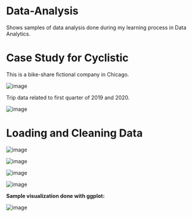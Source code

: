 # Data-Analysis
Shows samples of data analysis done during my learning process in Data Analytics.

# Case Study for Cyclistic
This is a bike-share fictional company in Chicago.  

![image](https://github.com/user-attachments/assets/c421d493-888e-4ad2-bf93-289fa73120fc)

Trip data related to first quarter of 2019 and 2020. 

![image](https://github.com/user-attachments/assets/abd052e2-8f56-455a-8fc1-e9f3d40cf618)

# Loading and Cleaning Data

![image](https://github.com/user-attachments/assets/fddbaa1b-7e94-4b07-be77-5b461f33a6f3)


![image](https://github.com/user-attachments/assets/43751849-1e09-42f5-8dde-9c4b06635327)

![image](https://github.com/user-attachments/assets/410ca3d7-af4c-4f8e-9315-4d4d2663063a)

![image](https://github.com/user-attachments/assets/a273a3ae-a9fe-4fd8-8aa1-1bb9a4de9511)


**Sample visualization done with ggplot:**


![image](https://github.com/user-attachments/assets/ee1fe503-a5fa-4be0-80b5-a5a0af14fbfa)




